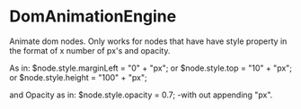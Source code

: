 # DomAnimationEngine
Animate dom nodes. Only works for nodes that have have style property in the format of x number of px's and opacity.

As in: $node.style.marginLeft = "0" + "px";
or     $node.style.top = "10" + "px";
or     $node.style.height = "100" + "px";


and Opacity as in: $node.style.opacity = 0.7;
-with out appending "px".
